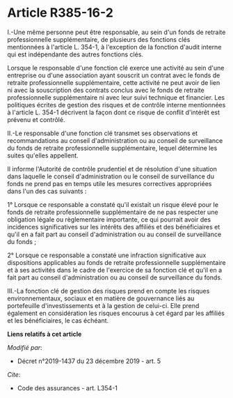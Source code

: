 # Article R385-16-2

I.-Une même personne peut être responsable, au sein d'un fonds de retraite professionnelle supplémentaire, de plusieurs des
fonctions clés mentionnées à l'article L. 354-1, à l'exception de la fonction d'audit interne qui est indépendante des autres
fonctions clés.

Lorsque le responsable d'une fonction clé exerce une activité au sein d'une entreprise ou d'une association ayant souscrit un
contrat avec le fonds de retraite professionnelle supplémentaire, cette activité ne peut avoir de lien ni avec la
souscription des contrats conclus avec le fonds de retraite professionnelle supplémentaire ni avec leur suivi technique et
financier. Les politiques écrites de gestion des risques et de contrôle interne mentionnées à l'article L. 354-1 décrivent la
façon dont ce risque de conflit d'intérêt est prévenu et contrôlé.

II.-Le responsable d'une fonction clé transmet ses observations et recommandations au conseil d'administration ou au conseil
de surveillance du fonds de retraite professionnelle supplémentaire, lequel détermine les suites qu'elles appellent.

Il informe l'Autorité de contrôle prudentiel et de résolution d'une situation dans laquelle le conseil d'administration ou le
conseil de surveillance du fonds ne prend pas en temps utile les mesures correctives appropriées dans l'un des cas suivants :

1° Lorsque ce responsable a constaté qu'il existait un risque élevé pour le fonds de retraite professionnelle supplémentaire
de ne pas respecter une obligation légale ou règlementaire importante, ce qui pourrait avoir des incidences significatives
sur les intérêts des affiliés et des bénéficiaires et qu'il en a fait part au conseil d'administration ou au conseil de
surveillance du fonds ;

2° Lorsque ce responsable a constaté une infraction significative aux dispositions applicables au fonds de retraite
professionnelle supplémentaire et à ses activités dans le cadre de l'exercice de sa fonction clé et qu'il en a fait part au
conseil d'administration ou au conseil de surveillance du fonds.

III.-La fonction clé de gestion des risques prend en compte les risques environnementaux, sociaux et en matière de
gouvernance liés au portefeuille d'investissements et à la gestion de celui-ci. Elle prend également en considération les
risques encourus à cet égard par les affiliés et les bénéficiaires, le cas échéant.

**Liens relatifs à cet article**

_Modifié par_:

  - Décret n°2019-1437 du 23 décembre 2019 - art. 5

_Cite_:

  - Code des assurances - art. L354-1
